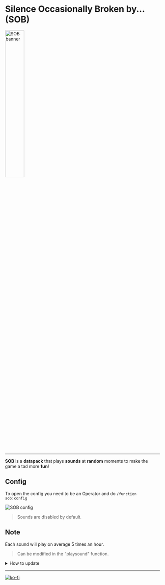 # Silence Occasionally Broken by... (SOB)

<img src="https://github.com/El-Kavio/SOB/assets/140896938/bee88abf-52a1-4188-8412-f66f00954da5" alt="SOB banner" width="35%">

---

**SOB** is a **datapack** that plays **sounds** at **random** moments to make the game a tad more **fun**!

## Config

To open the config you need to be an Operator and do `/function sob:config`

![SOB config](https://github.com/El-Kavio/SOB/assets/140896938/9112852c-3682-4f7b-8347-32f447a1f2a4)
> Sounds are disabled by default.

## Note

Each sound will play on average 5 times an hour.
> Can be modified in the "playsound" function.

<details>
  <summary>How to update</summary>
  
Simply **delete** the **SOB** folder and **replace** it with the **new** one!
</details>

---

[![ko-fi](https://ko-fi.com/img/githubbutton_sm.svg)](https://ko-fi.com/kavio)
